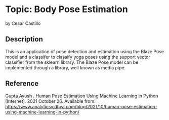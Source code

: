 # Topic: Body Pose Estimation
by Cesar Castillo
## Description
This is an application of pose detection and estimation using the Blaze Pose model and a classifer to classify yoga poses using the support vector classifier from the sklearn library. The Blaze Pose model can be implemented through a library, well known as media pipe.
## Reference
Gupta Ayush . Human Pose Estimation Using Machine Learning in Python [Internet]. 2021 October 26. Available from: <https://www.analyticsvidhya.com/blog/2021/10/human-pose-estimation-using-machine-learning-in-python/>
